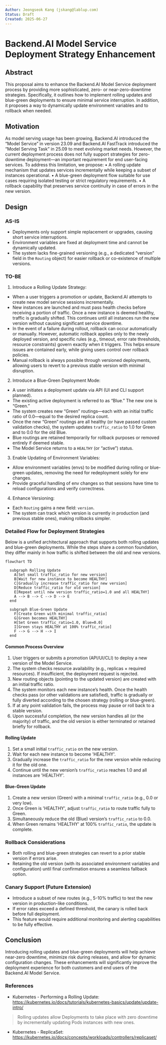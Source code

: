```yaml
---
Author: Jeongseok Kang (jskang@lablup.com)
Status: Draft
Created: 2025-06-27
---
```


# Backend.AI Model Service Deployment Strategy Enhancement

## Abstract

This proposal aims to enhance the Backend.AI Model Service deployment process by providing more sophisticated, zero- or near-zero-downtime strategies. Specifically, it outlines how to implement rolling updates and blue-green deployments to ensure minimal service interruption. In addition, it proposes a way to dynamically update environment variables and to rollback when needed.

## Motivation

As model serving usage has been growing, Backend.AI introduced the “Model Service” in version 23.09 and Backend.AI FastTrack introduced the “Model Serving Task” in 25.09 to meet evolving market needs. However, the current deployment process does not fully support strategies for zero-downtime deployment—an important requirement for end user-facing services. To address this limitation, we propose:
• A rolling update mechanism that updates services incrementally while keeping a subset of instances operational.
• A blue-green deployment flow suitable for use cases requiring isolated testing or strict regulatory requirements.
• A rollback capability that preserves service continuity in case of errors in the new version.

## Design

### AS-IS

- Deployments only support simple replacement or upgrades, causing short service interruptions.
- Environment variables are fixed at deployment time and cannot be dynamically updated.
- The system lacks fine-grained versioning (e.g., a dedicated “version” field in the `Routing` object) for easier rollback or co-existence of multiple versions.

### TO-BE

1. Introduce a Rolling Update Strategy:
- When a user triggers a promotion or update, Backend.AI attempts to create new model service sessions incrementally.
- New instances are launched and must pass health checks before receiving a portion of traffic. Once a new instance is deemed healthy, traffic is gradually shifted. This continues until all instances run the new version without causing significant service downtime.
- In the event of a failure during rollout, rollback can occur automatically or manually. However, automatic rollback applies only to the newly deployed version, and specific rules (e.g., timeout, error rate thresholds, resource constraints) govern exactly when it triggers. This helps ensure issues are contained early, while giving users control over rollback policies.
- Manual rollback is always possible through versioned deployments, allowing users to revert to a previous stable version with minimal disruption.

2. Introduce a Blue-Green Deployment Mode:
- A user initiates a deployment update via API (UI and CLI support planned).
- The existing active deployment is referred to as “Blue.” The new one is “Green.”
- The system creates new “Green” routings—each with an initial traffic ratio of 0.0—equal to the desired replica count.
- Once the new “Green” routings are all healthy (or have passed custom validation checks), the system updates `traffic_ratio` to 1.0 for Green and to 0.0 for the old Blue.
- Blue routings are retained temporarily for rollback purposes or removed entirely if deemed stable.
- The Model Service returns to a `HEALTHY` (or “active”) status.

3. Enable Updating of Environment Variables:
- Allow environment variables (envs) to be modified during rolling or blue-green updates, removing the need for redeployment solely for env changes.
- Provide graceful handling of env changes so that sessions have time to reload configurations and verify correctness.

4. Enhance Versioning:
- Each `Routing` gains a new field: `version`.
- The system can track which version is currently in production (and previous stable ones), making rollbacks simpler.

### Detailed Flow for Deployment Strategies

Below is a unified architectural approach that supports both rolling updates and blue-green deployments. While the steps share a common foundation, they differ mainly in how traffic is shifted between the old and new versions.

```mermaid
flowchart TD

  subgraph Rolling Update
    A[Set small traffic_ratio for new version]
    B[Wait for new instance to become HEALTHY]
    C[Gradually increase traffic_ratio for new version]
    D[Reduce traffic_ratio for old version]
    E[Repeat until new version traffic_ratio=1.0 and all HEALTHY]
    A --> B --> C --> D --> E
  end

  subgraph Blue-Green Update
    F[Create Green with minimal traffic_ratio]
    G[Green becomes HEALTHY]
    H[Set Green traffic_ratio=1.0, Blue=0.0]
    I[Green stays HEALTHY at 100% traffic_ratio]
    F --> G --> H --> I
  end
```

#### Common Process Overview
1. User triggers or submits a promotion (API/UI/CLI) to deploy a new version of the Model Service.
2. The system checks resource availability (e.g., replicas × required resources). If insufficient, the deployment request is rejected.
3. New routing objects (pointing to the updated version) are created with an initial traffic ratio.
4. The system monitors each new instance’s health. Once the health checks pass (or other validations are satisfied), traffic is gradually or fully diverted according to the chosen strategy (rolling or blue-green).
5. If at any point validation fails, the process may pause or roll back to a stable version.
6. Upon successful completion, the new version handles all (or the majority) of traffic, and the old version is either terminated or retained briefly for rollback.

#### Rolling Update
1. Set a small initial `traffic_ratio` on the new version.
2. Wait for each new instance to become 'HEALTHY'.
3. Gradually increase the `traffic_ratio` for the new version while reducing it for the old one.
4. Continue until the new version’s `traffic_ratio` reaches 1.0 and all instances are 'HEALTHY'.

#### Blue-Green Update
1. Create a new version (Green) with a minimal `traffic_ratio` (e.g., 0.0 or very low).
2. Once Green is 'HEALTHY', adjust `traffic_ratio` to route traffic fully to Green.
3. Simultaneously reduce the old (Blue) version’s `traffic_ratio` to 0.0.
4. When Green remains 'HEALTHY' at 100% `traffic_ratio`, the update is complete.

### Rollback Considerations

- Both rolling and blue-green strategies can revert to a prior stable version if errors arise.
- Retaining the old version (with its associated environment variables and configuration) until final confirmation ensures a seamless fallback option.

### Canary Support (Future Extension)

- Introduce a subset of new routes (e.g., 5-10% traffic) to test the new version in production-like conditions.
- If error rates exceed a defined threshold, the canary is rolled back before full deployment.
- This feature would require additional monitoring and alerting capabilities to be fully effective.

## Conclusion

Introducing rolling updates and blue-green deployments will help achieve near-zero downtime, minimize risk during releases, and allow for dynamic configuration changes. These enhancements will significantly improve the deployment experience for both customers and end users of the Backend.AI Model Service.

### References

- Kubernetes - Performing a Rolling Update: https://kubernetes.io/docs/tutorials/kubernetes-basics/update/update-intro/
> Rolling updates allow Deployments to take place with zero downtime by incrementally updating Pods instances with new ones.

- Kubernetes - ReplicaSet: https://kubernetes.io/docs/concepts/workloads/controllers/replicaset/
